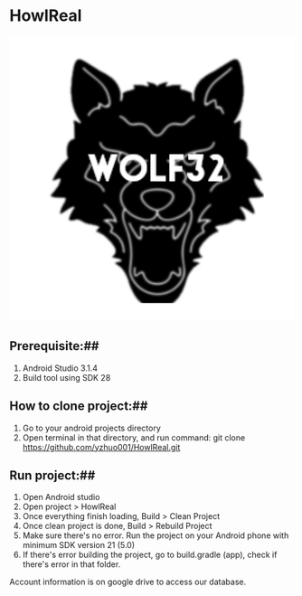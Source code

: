 # HowlReal
![alt text](https://github.com/yzhuo001/HowlReal/blob/master/app/src/main/ic_launcher-web.png)


## Prerequisite:##
1) Android Studio 3.1.4
2) Build tool using SDK 28


## How to clone project:##
1) Go to your android projects directory
2) Open terminal in that directory, and run command:
        git clone https://github.com/yzhuo001/HowlReal.git

## Run project:##
1) Open Android studio
2) Open project > HowlReal
3) Once everything finish loading, 
    Build > Clean Project
4) Once clean project is done,
    Build > Rebuild Project
5) Make sure there's no error. 
   Run the project on your Android phone with minimum SDK version 21 (5.0)
6) If there's error building the project, go to build.gradle (app), check if there's error in that folder.


Account information is on google drive to access our database.
